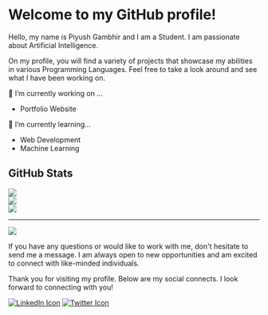 <!--
**Piyush-Gambhir/Piyush-Gambhir** is a ✨ _special_ ✨ repository because its `README.md` (this file) appears on your GitHub profile.

Here are some ideas to get you started:

- 🔭 I’m currently working on ...
- 🌱 I’m currently learning ...
- 👯 I’m looking to collaborate on ...
- 🤔 I’m looking for help with ...
- 💬 Ask me about ...
- 📫 How to reach me: ...
- 😄 Pronouns: ...
- ⚡ Fun fact: ...
-->

# Welcome to my GitHub profile!
Hello, my name is Piyush Gambhir and I am a Student. I am passionate about Artificial Intelligence.

On my profile, you will find a variety of projects that showcase my abilities in various Programming Languages. Feel free to take a look around and see what I have been working on.

🔭 I’m currently working on ...
- Portfolio Website

🌱 I’m currently learning...
- Web Development
- Machine Learning

## GitHub Stats
![](https://github-readme-stats.vercel.app/api?username=piyush-gambhir&theme=dark&hide_border=true&include_all_commits=false&count_private=false)<br/>
![](https://github-readme-streak-stats.herokuapp.com/?user=piyush-gambhir&theme=dark&hide_border=true)<br/>
![](https://github-readme-stats.vercel.app/api/top-langs/?username=piyush-gambhir&theme=dark&hide_border=true&include_all_commits=false&count_private=false&layout=compact)

---
[![](https://visitcount.itsvg.in/api?id=piyush-gambhir&icon=0&color=0)](https://visitcount.itsvg.in)


If you have any questions or would like to work with me, don't hesitate to send me a message. I am always open to new opportunities and am excited to connect with like-minded individuals.

Thank you for visiting my profile. Below are my social connects. I look forward to connecting with you!

[![LinkedIn Icon](https://img.shields.io/badge/LinkedIn-0077B5?style=for-the-badge&logo=linkedin&logoColor=white)](https://www.linkedin.com/in/gambhirpiyush/)
[![Twitter Icon](https://img.shields.io/badge/Twitter-1DA1F2?style=for-the-badge&logo=twitter&logoColor=white)](https://twitter.com/_piyushgambhir)
 


